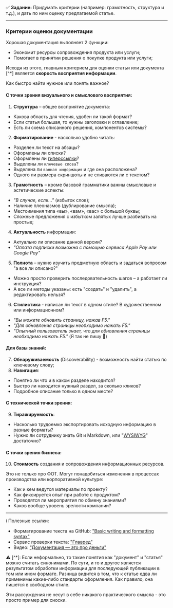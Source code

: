 :white_check_mark: **Задание:** Придумать критерии (например: грамотность, структура и т.д.), и дать по ним оценку предлагаемой статье.

---

### Критерии оценки документации
Хорошая документация выполняет 2 функции:
- Экономит ресурсы сопровождения продукта или услуги;
- Помогает в принятии решения о покупке продукта или услуги;

Исходя из этого, главным критерием для оценки статьи или документа [^*] является **скорость восприятия информации**.

Как быстро найти нужное или понять важное? 

#### С точки зрения визуального и смыслового восприятия:
1. **Структура** – общее восприятие документа:
- Какова область для чтения, удобен ли такой формат?
- Если статья большая, то нужны заголовки и оглавление;
- Есть ли схема описанного решения, компонентов системы?
2. **Форматирование** - насколько удобно читать:
- Разделен ли текст на абзацы?
- Оформлены ли списки?
- Оформлены ли [гиперссылки](https://ru.wikipedia.org/wiki/%D0%93%D0%B8%D0%BF%D0%B5%D1%80%D1%81%D1%81%D1%8B%D0%BB%D0%BA%D0%B0)?
- Выделены ли `ключевые слова`?
- Выделена ли `важная информация` и где она расположена?
- Одного ли размера скриншоты и не сливаются ли с текстом?
3. **Грамотность** – кроме базовой грамматики важны смысловые и эстетические аспекты:
- *"В случае, если..."* (избыток слов);
- Наличие плеоназмов (дублирование смысла);
- Местоимения типа «вы», «вам», «вас» с большой буквы;
- Сложные предложения с избытком запятых лучше разбивать на простые;
4. **Актуальность** информации:
- Актуально ли описание данной версии?
- *"Оплата подписки возможна с помощью сервиса Apple Pay или Google Pay"*
5. **Полнота** – нужно изучить предметную область и задаться вопросом "а все ли описано?"
- Можно просто проверить последовательность шагов – а работает ли инструкция?
- А все ли методы указаны: есть "создать" и "удалить", а редактировать нельзя?
6. **Стилистика** - написан ли текст в одном стиле? В художественном или информационном?
- *"Вы можете обновить страницу, нажав F5."*
- *"Для обновления страницы необходимо нажать F5."*
- *"Опытный пользователь знает, что для обновления страницы необходимо нажать F5."* (Я так не пишу :slightly_smiling_face:)

#### Для базы знаний:
7. **Обнаруживаемость** (Discoverability) - возможность найти статью по ключевому слову;
8. **Навигация**:
- Понятно ли что и в каком разделе находится? 
- Быстро ли находится нужный раздел, за сколько кликов? 
- Подробное описание только в одном месте?

#### С технической точки зрения:
9. **Тиражируемость**: 
- Насколько трудоемко экспортировать исходную информацию в разные форматы? 
- Нужно ли сотруднику знать Git и Markdown, или "[WYSIWYG](https://ru.wikipedia.org/wiki/WYSIWYG)" достаточно?

#### С точки зрения бизнеса:
10. **Стоимость** создания и сопровождения информационных ресурсов. 

Это не только про ФОТ. Могут понадобиться изменения в процессах производства или корпоративной культуре:
- Как и кем ведутся материалы по проекту?
- Как фиксируется опыт при работе с продуктом?
- Проводятся ли мероприятия по обмену знаниями?
- Каков вообще уровень зрелости компании?

---

:information_source: Полезные ссылки:
- Форматирование текста на GitHub: ["Basic writing and formatting syntax"](https://docs.github.com/en/get-started/writing-on-github/getting-started-with-writing-and-formatting-on-github/basic-writing-and-formatting-syntax)
- Сервис проверки текста: ["Главред"](https://glvrd.ru)
- Видео: ["Документация — это про деньги"](https://www.youtube.com/watch?v=eGwST5acfMA)

:warning: [^*]: 
Если неформально, то такие понятия как "документ" и "статья" можно считать синонимами. По сути, и то и другое является результатом обработки информации для последующей публикации в том или ином формате. Разница видится в том, что к статье едва ли применимы какие-либо стандарты оформления. Как правило, она пишется в свободном стиле.

Эти рассуждения не несут в себе никакого практического смысла - это просто пример для сноски.
